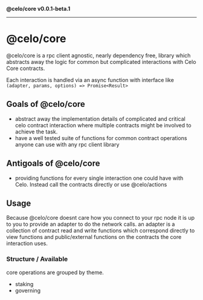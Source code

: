 **@celo/core v0.0.1-beta.1**

***

# @celo/core

@celo/core is a rpc client agnostic, nearly dependency free, library which abstracts away the logic for common but complicated interactions with Celo Core contracts. 

Each interaction is handled via an async function with interface like `(adapter, params, options) => Promise<Result>`

## Goals of @celo/core

* abstract away the implementation details of complicated and critical celo contract interaction where multiple contracts might be involved to achieve the task.
* have a well tested suite of functions for common contract operations anyone can use with any rpc client library

## Antigoals of @celo/core

* providing functions for every single interaction one could have with Celo. Instead call the contracts directly or use @celo/actions

## Usage

Because @celo/core doesnt care how you connect to your rpc node it is up to you to provide an adapter to do the network calls. an adapter is a collection of contract read and write functions which correspond directly to view functions and public/external functions on the contracts the core interaction uses.

### Structure / Available 

core operations are grouped by theme. 

* staking
* governing
